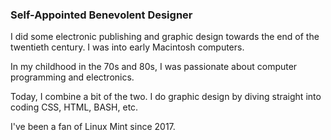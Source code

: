 ### Self-Appointed Benevolent Designer

I did some electronic publishing and graphic design towards the end of the twentieth century. I was into early Macintosh computers.

In my childhood in the 70s and 80s, I was passionate about computer programming and electronics.

Today, I combine a bit of the two. I do graphic design by diving straight into coding CSS, HTML, BASH, etc.

I've been a fan of Linux Mint since 2017.
